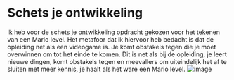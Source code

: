 # Schets je ontwikkeling
Ik heb voor de schets je ontwikkeling opdracht gekozen voor het tekenen van een Mario level. Het metafoor dat ik hiervoor heb bedacht is dat de opleiding net als een videogame is. Je komt obstakels tegen die je moet overwinnen om tot het einde te komen. Dit is net als bij de opleiding, je leert nieuwe dingen, komt obstakels tegen en meevallers om uiteindelijk het af te sluiten met meer kennis, je haalt als het ware een Mario level.
![image](https://user-images.githubusercontent.com/112857487/208885563-cb4a010a-452b-4db4-b1bb-735fca278a5b.png)
